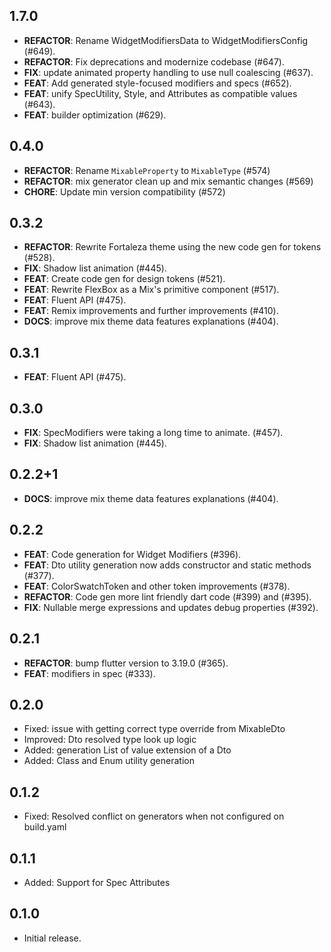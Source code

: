 ## 1.7.0

 - **REFACTOR**: Rename WidgetModifiersData to WidgetModifiersConfig (#649).
 - **REFACTOR**: Fix deprecations and modernize codebase (#647).
 - **FIX**: update animated property handling to use null coalescing (#637).
 - **FEAT**: Add generated style-focused modifiers and specs (#652).
 - **FEAT**: unify SpecUtility, Style, and Attributes as compatible values (#643).
 - **FEAT**: builder optimization (#629).

## 0.4.0

 - **REFACTOR**: Rename `MixableProperty` to `MixableType` (#574)
 - **REFACTOR**: mix generator clean up and mix semantic changes (#569)
 - **CHORE**: Update min version compatibility (#572)

## 0.3.2

 - **REFACTOR**: Rewrite Fortaleza theme using the new code gen for tokens (#528).
 - **FIX**: Shadow list animation (#445).
 - **FEAT**: Create code gen for design tokens (#521).
 - **FEAT**: Rewrite FlexBox as a Mix's primitive component (#517).
 - **FEAT**: Fluent API (#475).
 - **FEAT**: Remix improvements and further improvements (#410).
 - **DOCS**: improve mix theme data features explanations (#404).

## 0.3.1

 - **FEAT**: Fluent API (#475).

## 0.3.0

 - **FIX**: SpecModifiers were taking a long time to animate. (#457).
 - **FIX**: Shadow list animation (#445).

## 0.2.2+1

 - **DOCS**: improve mix theme data features explanations (#404).

## 0.2.2

 - **FEAT**: Code generation for Widget Modifiers (#396).
 - **FEAT**: Dto utility generation now adds constructor and static methods (#377).
 - **FEAT**: ColorSwatchToken and other token improvements (#378).
 - **REFACTOR**: Code gen more lint friendly dart code (#399) and (#395).
 - **FIX**: Nullable merge expressions and updates debug properties (#392).

## 0.2.1

 - **REFACTOR**: bump flutter version to 3.19.0 (#365).
 - **FEAT**: modifiers in spec (#333).


## 0.2.0

- Fixed: issue with getting correct type override from MixableDto
- Improved: Dto resolved type look up logic
- Added: generation List of value extension of a Dto
- Added: Class and Enum utility generation

## 0.1.2

- Fixed: Resolved conflict on generators when not configured on build.yaml

## 0.1.1

- Added: Support for Spec Attributes

## 0.1.0

- Initial release.
